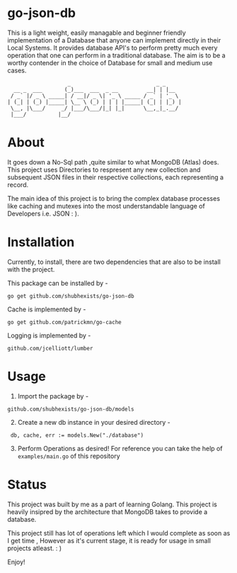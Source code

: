 # go-json-db
This is a light weight, easily managable and beginner friendly implementation of a Database that anyone can implement directly in their Local Systems. It provides database API's to perform pretty much every operation that one can perform in a traditional database. The aim is to be a worthy contender in the choice of Database for small and medium use cases. 

```
                   _                           _ _     
  __ _  ___       (_)___  ___  _ __         __| | |__  
 / _` |/ _ \ _____| / __|/ _ \| '_ \ _____ / _` | '_ \ 
| (_| | (_) |_____| \__ \ (_) | | | |_____| (_| | |_) |
 \__, |\___/     _/ |___/\___/|_| |_|      \__,_|_.__/ 
 |___/          |__/                                   
```
# About
It goes down a No-Sql path ,quite similar to what MongoDB (Atlas) does. This project uses Directories to respresent any new collection and subsequent JSON files in their respective collections, each representing a record. 

The main idea of this project is to bring the complex database processes like caching and mutexes into the most understandable language of Developers i.e. JSON : ).

# Installation 

Currently, to install, there are two dependencies that are also to be install with the project.

This package can be installed by -

```
go get github.com/shubhexists/go-json-db
```

Cache is implemented by - 

```
go get github.com/patrickmn/go-cache
```

Logging is implemented by - 

```
github.com/jcelliott/lumber
```
# Usage 
1) Import the package by - 

```
github.com/shubhexists/go-json-db/models
```

2) Create a new db instance in your desired directory -

```
 db, cache, err := models.New("./database")
```

3) Perform Operations as desired! For reference you can take the help of `examples/main.go` of this repository

# Status 
This project was built by me as a part of learning Golang. This project is heavily insipred by the architecture that MongoDB takes to provide a database. 

This project still has lot of operations left which I would complete as soon as I get time , However as it's current stage, it is ready for usage in small projects atleast. : )

Enjoy!
